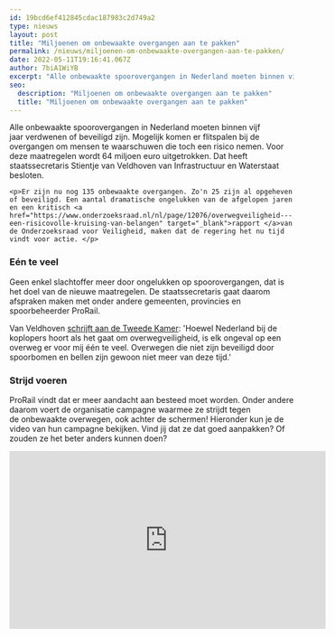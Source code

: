 ```yaml
---
id: 19bcd6ef412845cdac187983c2d749a2
type: nieuws
layout: post
title: "Miljoenen om onbewaakte overgangen aan te pakken"
permalink: /nieuws/miljoenen-om-onbewaakte-overgangen-aan-te-pakken/
date: 2022-05-11T19:16:41.067Z
author: 7biA1WiYB
excerpt: "Alle onbewaakte spoorovergangen in Nederland moeten binnen vijf jaar verdwenen of beveiligd zijn. Mogelijk komen er flitspalen bij de overgangen om mensen te waarschuwen die toch een risico nemen. Voor deze maatregelen wordt 64 miljoen euro uitgetrokken. Dat heeft staatssecretaris Stientje van Veldhoven van Infrastructuur en Waterstaat besloten.  "
seo:
  description: "Miljoenen om onbewaakte overgangen aan te pakken"
  title: "Miljoenen om onbewaakte overgangen aan te pakken"
---
```

Alle onbewaakte spoorovergangen in Nederland moeten binnen vijf jaar verdwenen of beveiligd zijn. Mogelijk komen er flitspalen bij de overgangen om mensen te waarschuwen die toch een risico nemen. Voor deze maatregelen wordt 64 miljoen euro uitgetrokken. Dat heeft staatssecretaris Stientje van Veldhoven van Infrastructuur en Waterstaat besloten.  

    <p>Er zijn nu nog 135 onbewaakte overgangen. Zo'n 25 zijn al opgeheven of beveiligd. Een aantal dramatische ongelukken van de afgelopen jaren en een kritisch <a href="https://www.onderzoeksraad.nl/nl/page/12076/overwegveiligheid---een-risicovolle-kruising-van-belangen" target="_blank">rapport </a>van de Onderzoeksraad voor Veiligheid, maken dat de regering het nu tijd vindt voor actie. </p>
<h3>Eén te veel</h3>
<p>Geen enkel slachtoffer meer door ongelukken op spoorovergangen, dat is het doel van de nieuwe maatregelen. De staatssecretaris gaat daarom afspraken maken met onder andere gemeenten, provincies en spoorbeheerder ProRail.</p>
<p>Van Veldhoven <a href="https://www.rijksoverheid.nl/ministeries/ministerie-van-infrastructuur-en-waterstaat/nieuws/2018/11/27/kabinet-maakt-einde-aan-onbewaakte-overwegen" target="_blank">schrijft aan de Tweede Kamer</a>: 'Hoewel Nederland bij de koplopers hoort als het gaat om overwegveiligheid, is elk ongeval op een overweg er voor mij één te veel. Overwegen die niet zijn beveiligd door spoorbomen en bellen zijn gewoon niet meer van deze tijd.'</p>
<h3>Strijd voeren</h3>
<p>ProRail vindt dat er meer aandacht aan besteed moet worden. Onder andere daarom voert de organisatie campagne waarmee ze strijdt tegen de onbewaakte overwegen, ook achter de schermen! Hieronder kun je de video van hun campagne bekijken. Vind jij dat ze dat goed aanpakken? Of zouden ze het beter anders kunnen doen?</p>
<p><iframe allowfullscreen="true" allowtransparency="true" frameborder="0" height="315" scrolling="no" src="https://www.facebook.com/plugins/video.php?href=https%3A%2F%2Fwww.facebook.com%2FProRail%2Fvideos%2F266575980716675%2F&amp;show_text=0&amp;width=560" width="560"></iframe></p>  
